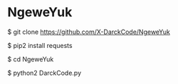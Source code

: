 # NgeweYuk

$ git clone https://github.com/X-DarckCode/NgeweYuk

$ pip2 install requests

$ cd NgeweYuk

$ python2 DarckCode.py
